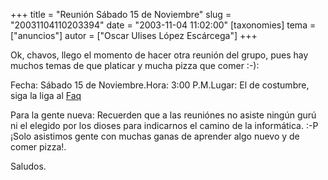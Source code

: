 +++
title = "Reunión Sábado 15 de Noviembre"
slug = "20031104110203394"
date = "2003-11-04 11:02:00"
[taxonomies]
tema = ["anuncios"]
autor = ["Oscar Ulises López Escárcega"]
+++

Ok, chavos, llego el momento de hacer otra reunión del grupo, pues hay
muchos temas de que platicar y mucha pizza que comer :-):

Fecha: Sábado 15 de Noviembre.Hora: 3:00 P.M.Lugar: El de costumbre,
siga la liga al [Faq](http://glib.org.mx/images/articles/cache/20.html)

Para la gente nueva: Recuerden que a las reuniónes no asiste ningún gurú
ni el elegido por los dioses para indicarnos el camino de la
informática. :-P ¡Solo asistimos gente con muchas ganas de aprender algo
nuevo y de comer pizza!.

Saludos.

